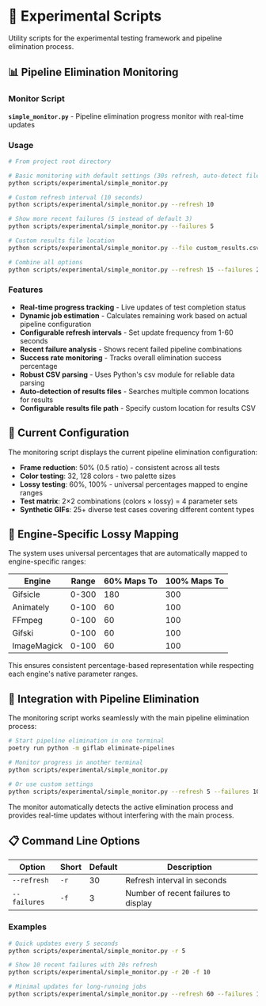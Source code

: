 # 🧪 Experimental Scripts

Utility scripts for the experimental testing framework and pipeline elimination process.

## 📊 Pipeline Elimination Monitoring

### Monitor Script

**`simple_monitor.py`** - Pipeline elimination progress monitor with real-time updates

### Usage

```bash
# From project root directory

# Basic monitoring with default settings (30s refresh, auto-detect file)
python scripts/experimental/simple_monitor.py

# Custom refresh interval (10 seconds)
python scripts/experimental/simple_monitor.py --refresh 10

# Show more recent failures (5 instead of default 3)
python scripts/experimental/simple_monitor.py --failures 5

# Custom results file location
python scripts/experimental/simple_monitor.py --file custom_results.csv

# Combine all options
python scripts/experimental/simple_monitor.py --refresh 15 --failures 2 --file my_results.csv
```

### Features

- **Real-time progress tracking** - Live updates of test completion status
- **Dynamic job estimation** - Calculates remaining work based on actual pipeline configuration
- **Configurable refresh intervals** - Set update frequency from 1-60 seconds
- **Recent failure analysis** - Shows recent failed pipeline combinations
- **Success rate monitoring** - Tracks overall elimination success percentage
- **Robust CSV parsing** - Uses Python's csv module for reliable data parsing
- **Auto-detection of results files** - Searches multiple common locations for results
- **Configurable results file path** - Specify custom location for results CSV

## 🎯 Current Configuration

The monitoring script displays the current pipeline elimination configuration:

- **Frame reduction**: 50% (0.5 ratio) - consistent across all tests
- **Color testing**: 32, 128 colors - two palette sizes
- **Lossy testing**: 60%, 100% - universal percentages mapped to engine ranges
- **Test matrix**: 2×2 combinations (colors × lossy) = 4 parameter sets
- **Synthetic GIFs**: 25+ diverse test cases covering different content types

## 🔧 Engine-Specific Lossy Mapping

The system uses universal percentages that are automatically mapped to engine-specific ranges:

| Engine | Range | 60% Maps To | 100% Maps To |
|--------|-------|-------------|--------------|
| Gifsicle | 0-300 | 180 | 300 |
| Animately | 0-100 | 60 | 100 |
| FFmpeg | 0-100 | 60 | 100 |
| Gifski | 0-100 | 60 | 100 |
| ImageMagick | 0-100 | 60 | 100 |

This ensures consistent percentage-based representation while respecting each engine's native parameter ranges.

## 🚀 Integration with Pipeline Elimination

The monitoring script works seamlessly with the main pipeline elimination process:

```bash
# Start pipeline elimination in one terminal
poetry run python -m giflab eliminate-pipelines

# Monitor progress in another terminal
python scripts/experimental/simple_monitor.py

# Or use custom settings
python scripts/experimental/simple_monitor.py --refresh 5 --failures 10
```

The monitor automatically detects the active elimination process and provides real-time updates without interfering with the main process.

## 📋 Command Line Options

| Option | Short | Default | Description |
|--------|-------|---------|-------------|
| `--refresh` | `-r` | 30 | Refresh interval in seconds |
| `--failures` | `-f` | 3 | Number of recent failures to display |

### Examples

```bash
# Quick updates every 5 seconds
python scripts/experimental/simple_monitor.py -r 5

# Show 10 recent failures with 20s refresh
python scripts/experimental/simple_monitor.py -r 20 -f 10

# Minimal updates for long-running jobs
python scripts/experimental/simple_monitor.py --refresh 60 --failures 1
``` 